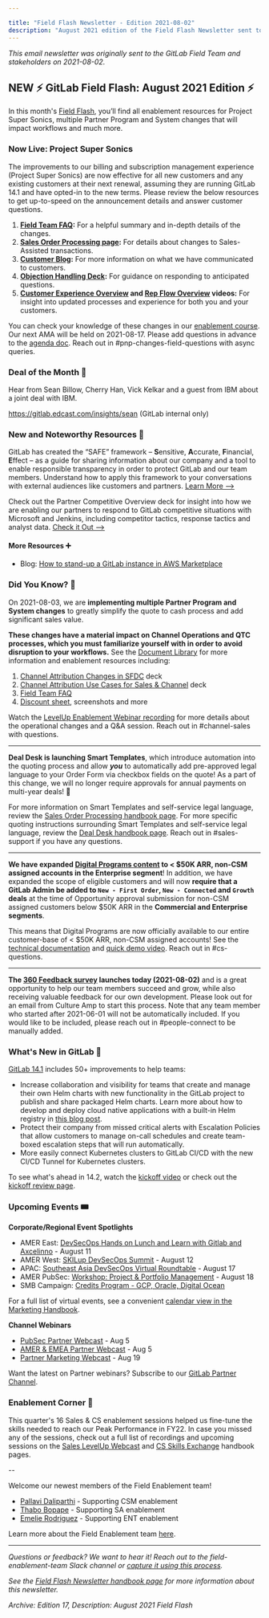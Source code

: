 ```yaml
---

title: "Field Flash Newsletter - Edition 2021-08-02"
description: "August 2021 edition of the Field Flash Newsletter sent to the GitLab Field (Sales, CS, SDR) team and stakeholders"
---
```








*This email newsletter was originally sent to the GitLab Field Team and stakeholders on 2021-08-02.*

## NEW ⚡️ GitLab Field Flash: August 2021 Edition ⚡️

In this month's [Field Flash](https://about.gitlab.com/handbook/sales/field-communications/field-flash-newsletter/#overview), you’ll find all enablement resources for Project Super Sonics, multiple Partner Program and System changes that will impact workflows and much more.

### Now Live: Project Super Sonics

The improvements to our billing and subscription management experience (Project Super Sonics) are now effective for all new customers and any existing customers at their next renewal, assuming they are running GitLab 14.1 and have opted-in to the new terms. Please review the below resources to get up-to-speed on the announcement details and answer customer questions.

1. **[Field Team FAQ](https://docs.google.com/document/d/1XmaIDggCYespisg1MTXHMVDUnWtdRsDw_brz-ir9RrI/edit#):** For a helpful summary and in-depth details of the changes.
1. **[Sales Order Processing page](https://about.gitlab.com/handbook/sales/field-operations/order-processing/):** For details about changes to Sales-Assisted transactions.
1. **[Customer Blog](https://about.gitlab.com/blog/2021/07/20/improved-billing-and-subscription-management/):** For more information on what we have communicated to customers.
1. **[Objection Handling Deck](https://docs.google.com/presentation/d/1sL0is4oK6tt4nlBK7yfHp-wQbhzkb3VqzE4CzPR6KwA/edit#slide=id.g29a70c6c35_0_68):** For guidance on responding to anticipated questions.
1. **[Customer Experience Overview](https://youtu.be/mi87qITnzyI) and [Rep Flow Overview](https://www.youtube.com/watch?v=SPl0HFCr9pg) videos:** For insight into updated processes and experience for both you and your customers.

You can check your knowledge of these changes in our [enablement course](https://gitlab.edcast.com/insights/fy22-billing#). Our next AMA will be held on 2021-08-17. Please add questions in advance to the [agenda doc](https://docs.google.com/document/d/1uNwLLyua2LoiQ5cYPBgOMvLr8c37S5vz5RqRJrdcVH4/edit#heading=h.4ywu4m5hf548). Reach out in #pnp-changes-field-questions with async queries.

### Deal of the Month 🏅

Hear from Sean Billow, Cherry Han, Vick Kelkar and a guest from IBM about a joint deal with IBM.

https://gitlab.edcast.com/insights/sean (GitLab internal only)

### New and Noteworthy Resources 📓

GitLab has created the “SAFE” framework – **S**ensitive, **A**ccurate, **F**inancial, **E**ffect – as a guide for sharing information about our company and a tool to enable responsible transparency in order to protect GitLab and our team members. Understand how to apply this framework to your conversations with external audiences like customers and partners. [Learn More -->](https://about.gitlab.com/handbook/legal/safe-framework/#safe)

Check out the Partner Competitive Overview deck for insight into how we are enabling our partners to respond to GitLab competitive situations with Microsoft and Jenkins, including competitor tactics, response tactics and analyst data. [Check it Out -->](https://docs.google.com/presentation/d/1FFcFIIfoLwjOUokEAbGsZI1T5hQvX-KWtlk14CKFRmM/edit#slide=id.gdc8eca6747_0_0)

#### More Resources ➕

- Blog: [How to stand-up a GitLab instance in AWS Marketplace](https://about.gitlab.com/blog/2021/06/30/how-to-stand-up-gitlab-in-awsmp/)

### Did You Know? 🔢

On 2021-08-03, we are **implementing multiple Partner Program and System changes** to greatly simplify the quote to cash process and add significant sales value.

**These changes have a material impact on Channel Operations and QTC processes, which you must familiarize yourself with in order to avoid disruption to your workflows.** See the [Document Library](https://docs.google.com/document/d/1K12I8-UOuC6f92duKB24iypOo_igox1bQMMbUooqbx0/edit) for more information and enablement resources including:
1. [Channel Attribution Changes in SFDC](https://docs.google.com/presentation/d/14yPnhm3bkzIsUu3oar-mQ_pVC8W80l_yXDCvwPA5xT0/edit#slide=id.ge20bf5fbfd_0_0) deck
1. [Channel Attribution Use Cases for Sales & Channel](https://docs.google.com/presentation/d/1Msk6soKD1l7zQLAGoC5bwa6pwVfKV3T7Q2t9aH2d2u0/edit#slide=id.ge65eef999d_0_340) deck
1. [Field Team FAQ](https://docs.google.com/document/d/1yg5jzcxwqzj9eAmX8I21hCHwX8xANvtZ1erRKwoGRmE/edit)
1. [Discount sheet](https://docs.google.com/document/d/1lMQHlSMEJQCH1HJnr-MdeVozZ9HJI0oVPmfbPWbJkyw/edit?usp=sharing), screenshots and more

Watch the [LevelUp Enablement Webinar recording](https://www.youtube.com/watch?v=mwSnV5s_CsQ&list=PL05JrBw4t0KrirMKe3CyWl4ZBCKna5rJX&index=2) for more details about the operational changes and a Q&A session. Reach out in #channel-sales with questions.

----
**Deal Desk is launching Smart Templates**, which introduce automation into the quoting process and allow ***you*** to automatically add pre-approved legal language to your Order Form via checkbox fields on the quote! As a part of this change, we will no longer require approvals for annual payments on multi-year deals! 🎉

For more information on Smart Templates and self-service legal language, review the [Sales Order Processing handbook page](https://about.gitlab.com/handbook/sales/field-operations/order-processing/#quote-template-types). For more specific quoting instructions surrounding Smart Templates and self-service legal language, review the [Deal Desk handbook page](https://about.gitlab.com/handbook/sales/field-operations/sales-operations/deal-desk/#zuora-quote-configuration-guide---standard-quotes). Reach out in #sales-support if you have any questions.

----
**We have expanded [Digital Programs content](https://about.gitlab.com/handbook/customer-success/csm/digital-journey/) to < $50K ARR, non-CSM assigned accounts in the Enterprise segment**! In addition, we have expanded the scope of eligible customers and will now **require that a GitLab Admin be added to `New - First Order`, `New - Connected` and `Growth` deals** at the time of Opportunity approval submission for non-CSM assigned customers below $50K ARR in the **Commercial and Enterprise segments**.

This means that Digital Programs are now officially available to our entire customer-base of < $50K ARR, non-CSM assigned accounts! See the [technical documentation](https://about.gitlab.com/handbook/sales/field-operations/sales-systems/gtm-technical-documentation/#gitlab-admin-contact-required) and [quick demo video](https://www.loom.com/share/99dbbeacd4b54bfaa27881ccd375cb80). Reach out in #cs-questions.

----
**The [360 Feedback survey](/handbook/people-group/360-feedback/) launches today (2021-08-02)** and is a great opportunity to help our team members succeed and grow, while also receiving valuable feedback for our own development. Please look out for an email from Culture Amp to start this process. Note that any team member who started after 2021-06-01 will not be automatically included. If you would like to be included, please reach out in #people-connect to be manually added.

### What's New in GitLab 🚀

[GitLab 14.1](https://about.gitlab.com/releases/2021/07/22/gitlab-14-1-released/) includes 50+ improvements to help teams:
- Increase collaboration and visibility for teams that create and manage their own Helm charts with new functionality in the GitLab project to publish and share packaged Helm charts. Learn more about how to develop and deploy cloud native applications with a built-in Helm registry in [this blog post](https://about.gitlab.com/blog/2021/07/26/gitlab-helm-package-registry/).
- Protect their company from missed critical alerts with Escalation Policies that allow customers to manage on-call schedules and create team-boxed escalation steps that will run automatically.
- More easily connect Kubernetes clusters to GitLab CI/CD with the new CI/CD Tunnel for Kubernetes clusters.

To see what's ahead in 14.2, watch the [kickoff video](https://www.youtube.com/watch?v=kA_9vgFNHsw) or check out the [kickoff review page](https://about.gitlab.com/direction/kickoff/).

### Upcoming Events 🎟

**Corporate/Regional Event Spotlights**
- AMER East: [DevSecOps Hands on Lunch and Learn with Gitlab and Axcelinno](https://gitlab.com/gitlab-com/marketing/field-marketing/-/issues/3477) - August 11
- AMER West: [SKILup DevSecOps Summit](https://gitlab.com/gitlab-com/marketing/field-marketing/-/issues/3496) - August 12
- APAC: [Southeast Asia DevSecOps Virtual Roundtable](https://gitlab.com/gitlab-com/marketing/field-marketing/-/issues/3597) - August 17
- AMER PubSec: [Workshop: Project & Portfolio Management](https://gitlab.com/gitlab-com/marketing/field-marketing/-/issues/3229) - August 18
- SMB Campaign: [Credits Program - GCP, Oracle, Digital Ocean](https://gitlab.com/groups/gitlab-com/marketing/demand-generation/-/epics/9)

For a full list of virtual events, see a convenient [calendar view in the Marketing Handbook](/handbook/marketing/virtual-events/#calendar).

**Channel Webinars**
- [PubSec Partner Webcast](https://mailchi.mp/c0fd33f9842c/pubsec_channel_partner_webcast-august2021) - Aug 5
- [AMER & EMEA Partner Webcast](https://mailchi.mp/18c81fbd3fab/channel_partner_webcast-amer_emea_aug_2021) - Aug 5
- [Partner Marketing Webcast](https://www.brighttalk.com/webcast/18613/497114?utm_source=GitLabInc&utm_medium=brighttalk&utm_campaign=497114) - Aug 19

Want the latest on Partner webinars? Subscribe to our [GitLab Partner Channel](https://www.brighttalk.com/channel/18613/).

### Enablement Corner 🧠

This quarter's 16 Sales & CS enablement sessions helped us fine-tune the skills needed to reach our Peak Performance in FY22. In case you missed any of the sessions, check out a full list of recordings and upcoming sessions on the [Sales LevelUp Webcast](https://about.gitlab.com/handbook/sales/training/sales-enablement-sessions/) and [CS Skills Exchange](https://about.gitlab.com/handbook/sales/training/customer-success-skills-exchange/) handbook pages.

--

Welcome our newest members of the Field Enablement team!
- [Pallavi Daliparthi](/handbook/company/team/#pdaliparthi) - Supporting CSM enablement
- [Thabo Bopape](/handbook/company/team/#tbopape) - Supporting SA enablement
- [Emelie Rodriguez](/handbook/company/team/#emelier) - Supporting ENT enablement

Learn more about the Field Enablement team [here](https://about.gitlab.com/handbook/sales/field-operations/field-enablement/).

----

*Questions or feedback? We want to hear it! Reach out to the field-enablement-team Slack channel or [capture it using this process](https://about.gitlab.com/handbook/sales/field-communications/#sharing-feedback).*

*See the [Field Flash Newsletter handbook page](https://about.gitlab.com/handbook/sales/field-communications/field-flash-newsletter/) for more information about this newsletter.*

*Archive: Edition 17, Description: August 2021 Field Flash*



